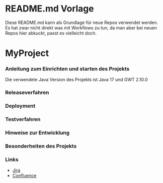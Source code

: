 # README.md Vorlage

Diese README.md kann als Grundlage für neue Repos verwendet werden. Es hat zwar nicht direkt was mit Workflows zu tun, da man aber bei neuen Repos hier abkuckt, passt es vielleicht doch.

# MyProject


### Anleitung zum Einrichten und starten des Projekts
Die verwendete Java Version des Projekts ist Java 17 und GWT 2.10.0


### Releaseverfahren

### Deployment

### Testverfahren

### Hinweise zur Entwicklung

### Besonderheiten des Projekts

### Links
- [Jira](https://levigo.de/support/browse/SAB/)  
- [Confluence](https://levigo.de/info/pages/viewpage.action?pageId=101975716)  
